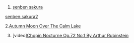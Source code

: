1. [senben sakura](https://www.qupucn.com/qilepu/gangqinpu/95528.html)

[senben sakura2](https://www.tan8.com/yuepu-23424.html)

2.[Autumn Moon Over The Calm Lake](https://www.qupucn.com/qilepu/gangqinpu/98807.html)

3. [video][Chopin Nocturne Op.72 No.1 By Arthur Rubinstein](https://www.youtube.com/watch?v=h5_V-d8HjhU)
